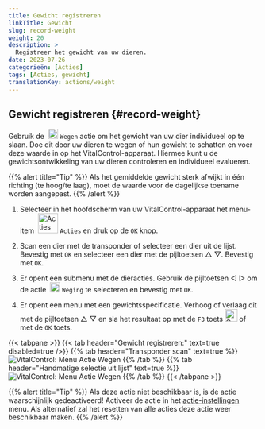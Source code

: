 ```yaml
---
title: Gewicht registreren
linkTitle: Gewicht
slug: record-weight
weight: 20
description: >
  Registreer het gewicht van uw dieren.
date: 2023-07-26
categorieën: [Acties]
tags: [Acties, gewicht]
translationKey: actions/weight
---
```


## Gewicht registreren {#record-weight}
Gebruik de &nbsp;<img src="/icons/actions/weight.svg" width="20" align="bottom" alt="Wegen" /> `Wegen` actie om het gewicht van uw dier individueel op te slaan. Doe dit door uw dieren te wegen of hun gewicht te schatten en voer deze waarde in op het VitalControl-apparaat. Hiermee kunt u de gewichtsontwikkeling van uw dieren controleren en individueel evalueren.

{{% alert title="Tip" %}}
Als het gemiddelde gewicht sterk afwijkt in één richting (te hoog/te laag), moet de waarde voor de dagelijkse toename worden aangepast.
{{% /alert %}}

1. Selecteer in het hoofdscherm van uw VitalControl-apparaat het menu-item &nbsp;<img src="/icons/actions.svg" width="40" align="bottom" alt="Acties" /> `Acties` en druk op de `OK` knop.

2. Scan een dier met de transponder of selecteer een dier uit de lijst. Bevestig met `OK` en selecteer een dier met de pijltoetsen △ ▽. Bevestig met `OK`.

3. Er opent een submenu met de dieracties. Gebruik de pijltoetsen ◁ ▷ om de actie &nbsp;<img src="/icons/actions/weight.svg" width="20" align="bottom" alt="Wegen" /> `Weging` te selecteren en bevestig met `OK`.

4. Er opent een menu met een gewichtsspecificatie. Verhoog of verlaag dit met de pijltoetsen △ ▽ en sla het resultaat op met de `F3` toets <img src="/icons/footer/save.svg" width="25" align="bottom" alt="Opslaan" /> of met de `OK` toets.

{{< tabpane >}}
{{< tab header="Gewicht registreren:" text=true disabled=true />}}
{{% tab header="Transponder scan" text=true %}}
  ![VitalControl: Menu Actie Wegen](../images/weighing-scan.png "Wegen")
{{% /tab %}}
{{% tab header="Handmatige selectie uit lijst" text=true %}}
  ![VitalControl: Menu Actie Wegen](../images/weighing.png "Wegen")
{{% /tab %}}
{{< /tabpane >}}

{{% alert title="Tip" %}}
Als deze actie niet beschikbaar is, is de actie waarschijnlijk gedeactiveerd! Activeer de actie in het [actie-instellingen](/nl/docs/acties/setting/) menu. Als alternatief zal het resetten van alle acties deze actie weer beschikbaar maken.
{{% /alert %}}
